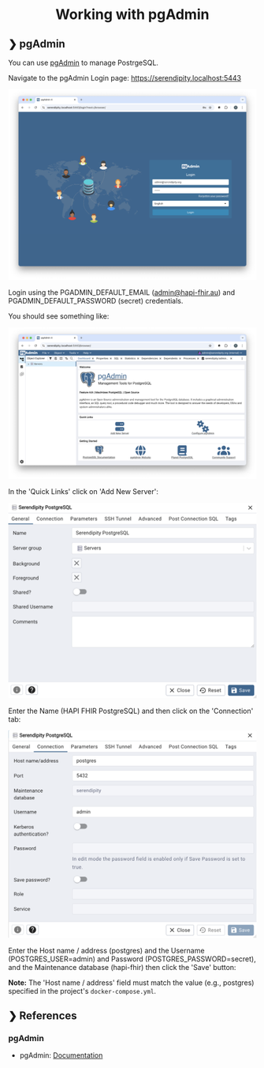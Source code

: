 <h1 align="center">Working with pgAdmin</h1>

## ❯ pgAdmin

You can use [pgAdmin](https://www.pgadmin.org/) to manage PostrgeSQL.

Navigate to the pgAdmin Login page: https://serendipity.localhost:5443

<p align="center">
  <img src="./pgadmin-login.png" alt="Login to pgAdmin"/>
</p>

Login using the PGADMIN_DEFAULT_EMAIL (admin@hapi-fhir.au) and PGADMIN_DEFAULT_PASSWORD (secret) credentials.

You should see something like:

<p align="center">
  <img src="./pgadmin-welcome-page.png" alt="Welcome Page"/>
</p>

In the 'Quick Links' click on 'Add New Server':

<p align="center">
  <img src="./pgadmin-register-server-general-tab.png" alt="Register Server - General Tab"/>
</p>

Enter the Name (HAPI FHIR PostgreSQL) and then click on the 'Connection' tab:

<p align="center">
  <img src="./pgadmin-register-server-connection-tab.png" alt="Register Server - Connection Tab"/>
</p>

Enter the Host name / address (postgres) and the Username (POSTGRES_USER=admin) and Password (POSTGRES_PASSWORD=secret), 
and the Maintenance database (hapi-fhir) then click the 'Save' button:

**Note:** The 'Host name / address' field must match the value (e.g., postgres) specified in the project's `docker-compose.yml`.

## ❯ References

### pgAdmin

* pgAdmin: [Documentation](https://www.pgadmin.org/docs/pgadmin4/latest/index.html)
